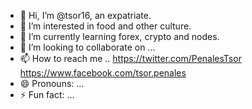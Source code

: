 - 👋 Hi, I’m @tsor16, an expatriate.
- 👀 I’m interested in food and other culture.
- 🌱 I’m currently learning forex, crypto and nodes.
- 💞️ I’m looking to collaborate on ...
- 📫 How to reach me ..
https://twitter.com/PenalesTsor
https://www.facebook.com/tsor.penales
- 😄 Pronouns: ...
- ⚡ Fun fact: ...

<!---
tsor16/tsor16 is a ✨ special ✨ repository because its `README.md` (this file) appears on your GitHub profile.
You can click the Preview link to take a look at your changes.
--->
